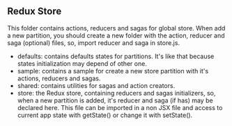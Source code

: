 ## Redux Store

This folder contains actions, reducers and sagas for global store.
When add a new partition, you should create a new folder with the action, reducer and saga (optional) files, so, import reducer and saga in store.js.

-   defaults: contains defaults states for partitions. It's like that because states initialization may depend of other one.
-   sample: contains a sample for create a new store partition with it's actions, reducers and sagas.
-   shared: contains utilities for sagas and action creators.
-   store: the Redux store, containing reducers and sagas initializers, so, when a new partition is added, it's reducer and saga (if has) may be declared here. This file can be imported in a non JSX file and access to current app state with getState() or change it with setState().
